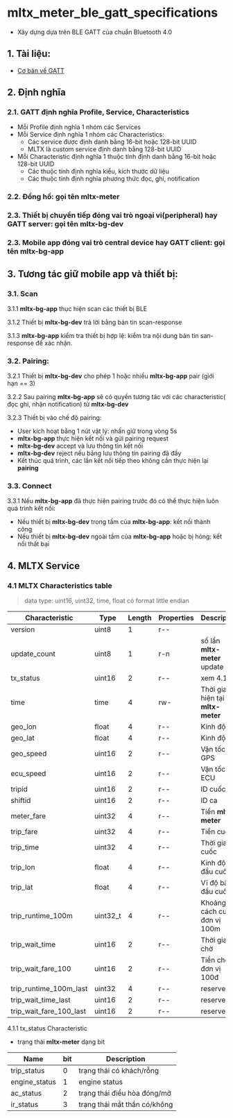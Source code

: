 # mltx_meter_ble_gatt_specifications

* Xây dựng dựa trên BLE GATT của chuẩn Bluetooth 4.0

## 1. Tài liệu:

* [Cơ bản về GATT](https://learn.adafruit.com/introduction-to-bluetooth-low-energy/gatt)

## 2. Định nghĩa

### 2.1. GATT định nghĩa **Profile**, **Service**, **Characteristics**
* Mỗi Profile định nghĩa 1 nhóm các Services
* Mỗi Service định nghĩa 1 nhóm các Characteristics:
  * Các service được định danh bằng 16-bit hoặc 128-bit UUID
  * MLTX là custom service định danh bằng 128-bit UUID
* Mỗi Characteristic định nghĩa 1 thuộc tính định danh bằng 16-bit hoặc 128-bit UUID
  * Các thuộc tính định nghĩa kiểu, kích thước dữ liệu
  * Các thuộc tính định nghĩa phương thức đọc, ghi, notification

### 2.2. Đồng hồ: gọi tên **mltx-meter**

### 2.3. Thiết bị chuyển tiếp đóng vai trò ngoại vi(peripheral) hay GATT server: gọi tên **mltx-bg-dev**

### 2.3. Mobile app đóng vai trò central device hay GATT client: gọi tên **mltx-bg-app**

## 3. Tương tác giữ mobile app và thiết bị:

### 3.1. Scan

3.1.1 **mltx-bg-app** thục hiện scan các thiết bị BLE

3.1.2 Thiết bị **mltx-bg-dev** trả lời bằng bản tin scan-response

3.1.3 **mltx-bg-app** kiểm tra thiết bị hợp lệ: kiểm tra nội dung bản tin san-response để xác nhận.

### 3.2. Pairing:

3.2.1 Thiết bị **mltx-bg-dev** cho phép 1 hoặc nhiều **mltx-bg-app** pair (giới hạn == 3)

3.2.2 Sau pairing **mltx-bg-app** sẽ có quyền tương tác với các characteristic( đọc ghi, nhận notification) từ **mltx-bg-dev**

3.2.3 Thiết bị vào chế độ pairing:
* User kích hoạt bằng 1 nút vật lý: nhấn giữ trong vòng 5s
* **mltx-bg-app** thực hiện kết nối và gửi pairing request
* **mltx-bg-dev** accept và lưu thông tin kết nối
* **mltx-bg-dev** reject nếu bảng lưu thông tin pairing đã đầy
* Kết thúc quá trình, các lần kết nối tiếp theo không cần thực hiện lại **pairing**
### 3.3. Connect

3.3.1 Nếu **mltx-bg-app** đã thực hiện pairing trước đó có thể thực hiện luôn quá trình kết nối:
* Nếu thiết bị **mltx-bg-dev** trong tầm của **mltx-bg-app**: kết nối thành công
* Nếu thiết bị **mltx-bg-dev** ngoài tầm của **mltx-bg-app** hoặc bị hỏng: kết nối thất bại

## 4. MLTX Service

### 4.1 MLTX Characteristics table

> data type: uint16, uint32, time, float có format little endian

Characteristic | Type | Length | Properties | Description | UUID
--- | --- | --- | --- | --- | ---
version | uint8 | 1 | r--
update_count | uint8 | 1 | r-n | số lần **mltx-meter** update data
tx_status | uint16 | 2 | r-- | xem 4.1.1
time | time | 4 | rw- | Thời gian hiện tại **mltx-meter**
geo_lon | float | 4 | r-- | Kinh độ
geo_lat | float | 4 | r-- | Kinh độ
geo_speed | uint16 | 2 | r-- | Vận tốc GPS
ecu_speed | uint16 | 2 | r-- | Vận tốc ECU
tripid | uint16 | 2 | r-- | ID cuốc
shiftid | uint16 | 2 | r-- | ID ca
meter_fare | uint32 | 4 | r-- | Tiền **mltx-meter**
trip_fare | uint32 | 4 | r-- | Tiền cuốc
trip_time | uint32 | 4 | r-- | Thời gian cuốc
trip_lon | float | 4 | r-- | Kinh độ bắt đầu cuốc
trip_lat | float | 4 | r-- | Vĩ độ bắt đầu cuốc
trip_runtime_100m | uint32_t | 4 | r-- | Khoảng cách cuốc đơn vị 100m
trip_wait_time | uint16 | 2 | r-- | Thời gian chờ
trip_wait_fare_100 | uint16 | 2 | r-- |  Tiền chờ đơn vị 100đ
trip_runtime_100m_last | uint32 | 4 | r-- | reserved
trip_wait_time_last | uint16 | 2 | r-- | reserved
trip_wait_fare_100_last | uint16 | 2 | r-- | reserved

4.1.1 tx_status Characteristic

  * trạng thái **mltx-meter** dạng bit

  | Name | bit | Description
  --- | --- | ---
  trip_status | 0 | trạng thái có khách/rỗng
  engine_status | 1 | engine status
  ac_status | 2 | trạng thái điều hòa đóng/mở
  ir_status | 3 | trạng thái mắt thần có/không